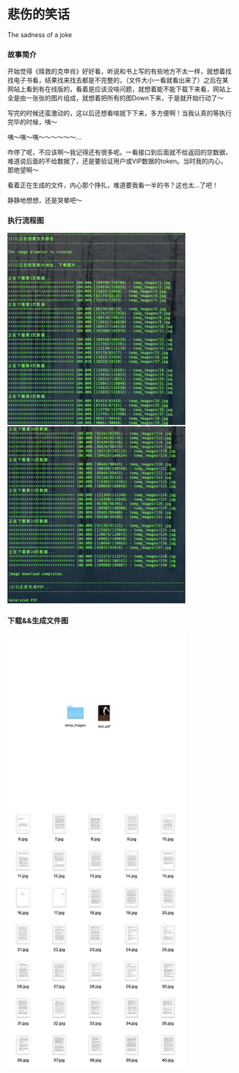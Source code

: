 # 悲伤的笑话
The sadness of a joke

### 故事简介

  开始觉得《赎救的克申肖》好好看，听说和书上写的有些地方不太一样，就想着找找电子书看，结果找来找去都是不完整的，（文件大小一看就看出来了）之后在某网站上看到有在线版的，看着是应该没啥问题，就想着能不能下载下来看，网站上全是由一张张的图片组成，就想着把所有的图Down下来，于是就开始行动了〜
  
  写完的时候还蛮激动的，这以后还想看啥就下下来，多方便啊！当我认真的等执行完毕的时候，咦〜
  
  咦〜咦〜咦〜〜〜〜〜〜...
  
  咋停了呢，不应该啊〜我记得还有很多呢。一看接口到后面就不给返回的空数据，难道说后面的不给数据了，还是要验证用户或VIP数据的token。当时我的内心，那绝望啊〜
  
  看着正在生成的文件，内心那个挣扎，难道要我看一半的书？这也太...了吧！
  
  静静地想想，还是哭晕吧〜

### 执行流程图

<img src="./readmeImg/1.jpg" width="400" alt="执行流程1、2"/>
<img src="./readmeImg/2.jpg" width="400" alt="执行流程3"/>

### 下载&&生成文件图

<img src="./readmeImg/3.jpg" width="400" alt="生成文件"/>
<img src="./readmeImg/4.jpg" width="400" alt="下载文件"/>
